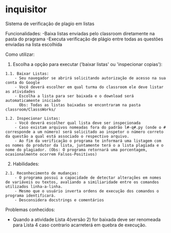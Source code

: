 # inquisitor

Sistema de verificação de plagio em listas

Funcionalidades:
  -Baixa listas enviadas pelo classroom diretamente na pasta do pragrama
  -Executa verificação de plágio entre todas as questões enviadas na lista escolhida
  
Como utilizar:
  1. Escolha a opção para executar ('baixar listas' ou  'inspecionar copias'):
  
    1.1. Baixar Listas:
        - Seu navegador se abrirá solicitando autorização de acesso na sua conta do Google
        - Você deverá escolher em qual turma do classroom ele deve listar as atividades
        - Escolha a lista para ser baixada e o download será automaticamente iniciado
          Obs: Todas as listas baixadas se encontraram na pasta classroom/ClasssWorks/
    
    1.2. Inspecionar Listas:
        - Você deverá escolher qual lista deve ser inspecionada
        - Caso existam arquivos nomeadas fora do padrão l#-q#.py (onde o # corresponde a um número) será solicitado ao inspetor o número correto da questão a qual está associado o respectivo arquivo.
        - Ao fim da verificação o programa te informará uma listagem com os nomes do produtor da lista, juntamente terá o a lista plagiada e o nome do plagiador. (Obs: O programa retornará uma porcentagem, ocasionalmente ocorrem Falsos-Positivos)
        
  2. Habilidades:
  
    2.1. Reconhecimento de mudanças:
        - O programa possui a capacidade de detectar alterações em nomes de variáveis ou textos, avaliando a similiaridade entre os comandos utilizados linha-a-linha.
        - Mesmo que o usuário inverta ordens de execução dos comandos o programa identificará.
        - Desconsidera docstrings e comentários
        
Problemas conhecidos:
 - Quando a atividade Lista 4(versão 2) for baixada deve ser renomeada para Lista 4 caso contrario acarreterá em quebra de execução.
